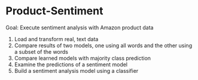 # Product-Sentiment

Goal: Execute sentiment analysis with Amazon product data  
1. Load and transform real, text data  
2. Compare results of two models, one using all words and the other using a subset of the words  
3. Compare learned models with majority class prediction  
4. Examine the predictions of a sentiment model  
5. Build a sentiment analysis model using a classifier  
